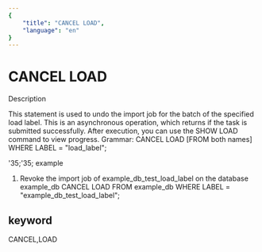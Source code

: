 ```yaml
---
{
    "title": "CANCEL LOAD",
    "language": "en"
}
---
```


<!-- 
Licensed to the Apache Software Foundation (ASF) under one
or more contributor license agreements.  See the NOTICE file
distributed with this work for additional information
regarding copyright ownership.  The ASF licenses this file
to you under the Apache License, Version 2.0 (the
"License"); you may not use this file except in compliance
with the License.  You may obtain a copy of the License at

  http://www.apache.org/licenses/LICENSE-2.0

Unless required by applicable law or agreed to in writing,
software distributed under the License is distributed on an
"AS IS" BASIS, WITHOUT WARRANTIES OR CONDITIONS OF ANY
KIND, either express or implied.  See the License for the
specific language governing permissions and limitations
under the License.
-->

# CANCEL LOAD
Description

This statement is used to undo the import job for the batch of the specified load label.
This is an asynchronous operation, which returns if the task is submitted successfully. After execution, you can use the SHOW LOAD command to view progress.
Grammar:
CANCEL LOAD
[FROM both names]
WHERE LABEL = "load_label";

'35;'35; example

1. Revoke the import job of example_db_test_load_label on the database example_db
CANCEL LOAD
FROM example_db
WHERE LABEL = "example_db_test_load_label";

## keyword
CANCEL,LOAD
